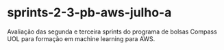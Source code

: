 # sprints-2-3-pb-aws-julho-a
Avaliação das segunda e terceira sprints do programa de bolsas Compass UOL para formação em machine learning para AWS. 
